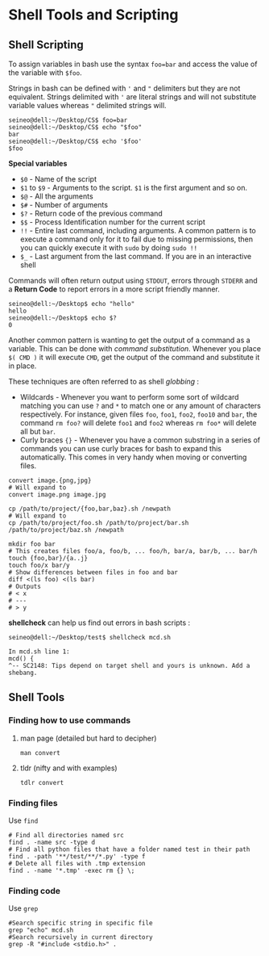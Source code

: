 # Shell Tools and Scripting

## Shell Scripting

To assign variables in bash use the syntax `foo=bar` and access the value of the variable with `$foo`.

Strings in bash can be defined with `'` and `"` delimiters but they are not equivalent. Strings delimited with `'` are literal strings and will not substitute variable values whereas `"` delimited strings will.

```shell
seineo@dell:~/Desktop/CS$ foo=bar
seineo@dell:~/Desktop/CS$ echo "$foo"
bar
seineo@dell:~/Desktop/CS$ echo '$foo'
$foo
```

**Special variables**

- `$0` - Name of the script
- `$1` to `$9` - Arguments to the script. `$1` is the first argument and so on.
- `$@` - All the arguments
- `$#` - Number of arguments
- `$?` - Return code of the previous command
- `$$` - Process Identification number for the current script
- `!!` -  Entire last command, including arguments. A common pattern is to execute a command only for it to fail due to missing permissions, then you can  quickly execute it with `sudo` by doing `sudo !!`
- `$_` - Last argument from the last command. If you are in an interactive shell

Commands will often return output using `STDOUT`, errors through `STDERR` and a **Return Code** to report errors in a more script friendly manner. 

```shell
seineo@dell:~/Desktop$ echo "hello"
hello
seineo@dell:~/Desktop$ echo $?
0
```

Another common pattern is wanting to get the output of a command as a variable. This can be done with *command substitution*. Whenever you place `$( CMD )` it will execute `CMD`, get the output of the command and substitute it in place.

These techniques are often referred to as shell *globbing* :

- Wildcards - Whenever you want to perform some sort of wildcard matching you can use `?` and `*` to match one or any amount of characters respectively. For instance, given files `foo`, `foo1`, `foo2`, `foo10` and `bar`, the command `rm foo?` will delete `foo1` and `foo2` whereas `rm foo*` will delete all but `bar`.
- Curly braces `{}` - Whenever you have a common substring in a series of commands you can  use curly braces for bash to expand this automatically. This comes in  very handy when moving or converting files.

```shell
convert image.{png,jpg}
# Will expand to
convert image.png image.jpg

cp /path/to/project/{foo,bar,baz}.sh /newpath
# Will expand to
cp /path/to/project/foo.sh /path/to/project/bar.sh /path/to/project/baz.sh /newpath

mkdir foo bar
# This creates files foo/a, foo/b, ... foo/h, bar/a, bar/b, ... bar/h
touch {foo,bar}/{a..j}
touch foo/x bar/y
# Show differences between files in foo and bar
diff <(ls foo) <(ls bar)
# Outputs
# < x
# ---
# > y
```

**shellcheck** can help us find out errors in bash scripts :

```shell
seineo@dell:~/Desktop/test$ shellcheck mcd.sh 

In mcd.sh line 1:
mcd() {
^-- SC2148: Tips depend on target shell and yours is unknown. Add a shebang.
```

## Shell Tools

### Finding how to use commands

1. man page (detailed but hard to decipher)

   ```shell
   man convert
   ```

2. tldr (nifty and with examples)

   ```shell
   tdlr convert
   ```

### Finding files

Use `find`

```shell
# Find all directories named src
find . -name src -type d
# Find all python files that have a folder named test in their path
find . -path '**/test/**/*.py' -type f
# Delete all files with .tmp extension
find . -name '*.tmp' -exec rm {} \;
```

### Finding code

Use `grep`

```shell
#Search specific string in specific file
grep "echo" mcd.sh
#Search recursively in current directory 
grep -R "#include <stdio.h>" .
```



